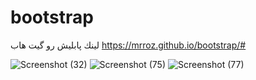# bootstrap

لينك پابليش رو گيت هاب
https://mrroz.github.io/bootstrap/#

![Screenshot (32)](https://user-images.githubusercontent.com/75145283/113511762-cd6bb680-9576-11eb-9310-c2a203619f0f.png)
![Screenshot (75)](https://user-images.githubusercontent.com/75145283/113511890-5e429200-9577-11eb-9999-a96ea8f4c7aa.png)
![Screenshot (77)](https://user-images.githubusercontent.com/75145283/113521357-34f12880-95ae-11eb-8ef6-1afe6e8f42bc.png)
